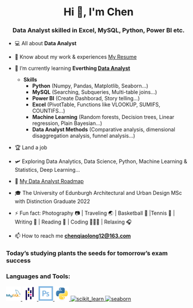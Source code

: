 <h1 align="center">Hi 👋, I'm Chen</h1>
<h3 align="center">Data Analyst skilled in Excel, MySQL, Python, Power BI etc.</h3>


- 💻 All about **Data Analyst**

- 📄 Know about my work & experiences [My Resume](https://www.linkedin.com/in/qiaolong-chen-89b171218/)

- 🔭 I’m currently learning **Everthing [Data Analyst](https://github.com/uteundilse/Data-Analyst-Practice)**

    - **Skills**
      - **Python** (Numpy, Pandas, Matplotlib, Seaborn...)  
      - **MySQL** (Searching, Subqueries, Multi-table joins...)
      - **Power BI** (Create Dashborad, Story telling...)
      - **Excel** (PivotTable, Functions like VLOOKUP, SUMIFS, COUNTIFS...)
      - **Machine Learning** (Random forests, Decision trees, Linear regression, Plain Bayesian...)
      - **Data Analyst Methods** (Comparative analysis, dimensional disaggregation analysis, funnel analysis...)  

- 🏆 Land a job

- 🛩️ Exploring Data Analytics, Data Science, Python, Machine Learning & Statistics, Deep Learning...

- 🌱 [My Data Analyst Roadmap](https://github.com/uteundilse/Data-Analyst-Roadmap/tree/main)

- 🎓 The University of Edunburgh Architectural and Urban Design MSc with Distinction Graduate 2022

- ⚡ Fun fact: Photography 📷 | Traveling 🌏 | Basketball 🏀 |Tennis 🥎 | Writing 📝 | Reading 📖 | Coding 👨🏼‍💻 | Relaxing 🎧

- 📫 How to reach me **chenqiaolong12@163.com**

<h3 align="left">Today’s studying plants the seeds for tomorrow’s exam success</h3>
<p align="left">
</p>

<h3 align="left">Languages and Tools:</h3>
<p align="left"> <a href="https://www.mysql.com/" target="_blank" rel="noreferrer"> <img src="https://raw.githubusercontent.com/devicons/devicon/master/icons/mysql/mysql-original-wordmark.svg" alt="mysql" width="40" height="40"/> </a> <a href="https://pandas.pydata.org/" target="_blank" rel="noreferrer"> <img src="https://raw.githubusercontent.com/devicons/devicon/2ae2a900d2f041da66e950e4d48052658d850630/icons/pandas/pandas-original.svg" alt="pandas" width="40" height="40"/> </a> <a href="https://www.photoshop.com/en" target="_blank" rel="noreferrer"> <img src="https://raw.githubusercontent.com/devicons/devicon/master/icons/photoshop/photoshop-line.svg" alt="photoshop" width="40" height="40"/> </a> <a href="https://www.python.org" target="_blank" rel="noreferrer"> <img src="https://raw.githubusercontent.com/devicons/devicon/master/icons/python/python-original.svg" alt="python" width="40" height="40"/> </a> <a href="https://scikit-learn.org/" target="_blank" rel="noreferrer"> <img src="https://upload.wikimedia.org/wikipedia/commons/0/05/Scikit_learn_logo_small.svg" alt="scikit_learn" width="40" height="40"/> </a> <a href="https://seaborn.pydata.org/" target="_blank" rel="noreferrer"> <img src="https://seaborn.pydata.org/_images/logo-mark-lightbg.svg" alt="seaborn" width="40" height="40"/> </a> </p>
